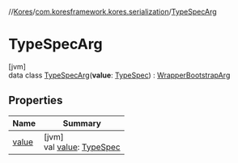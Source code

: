 //[Kores](../../../index.md)/[com.koresframework.kores.serialization](../index.md)/[TypeSpecArg](index.md)

# TypeSpecArg

[jvm]\
data class [TypeSpecArg](index.md)(**value**: [TypeSpec](../../com.koresframework.kores.base/-type-spec/index.md)) : [WrapperBootstrapArg](../-wrapper-bootstrap-arg/index.md)

## Properties

| Name | Summary |
|---|---|
| [value](value.md) | [jvm]<br>val [value](value.md): [TypeSpec](../../com.koresframework.kores.base/-type-spec/index.md) |
